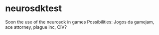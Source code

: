 # neurosdktest
Soon the use of the neurosdk in games 
Possibilities: Jogos da gamejam, ace attorney, plague inc, CIV?
